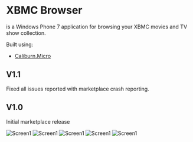 XBMC Browser
============

is a Windows Phone 7 application for browsing your
XBMC movies and TV show collection.

Built using:

* [Caliburn.Micro](http://caliburnmicro.codeplex.com/)

V1.1
----

Fixed all issues reported with marketplace crash reporting.

V1.0
----

Initial marketplace release

![Screen1](https://github.com/fen/XBMC.Remote/raw/master/images/1.png)
![Screen1](https://github.com/fen/XBMC.Remote/raw/master/images/2.png)
![Screen1](https://github.com/fen/XBMC.Remote/raw/master/images/3.png)
![Screen1](https://github.com/fen/XBMC.Remote/raw/master/images/4.png)
![Screen1](https://github.com/fen/XBMC.Remote/raw/master/images/5.png)